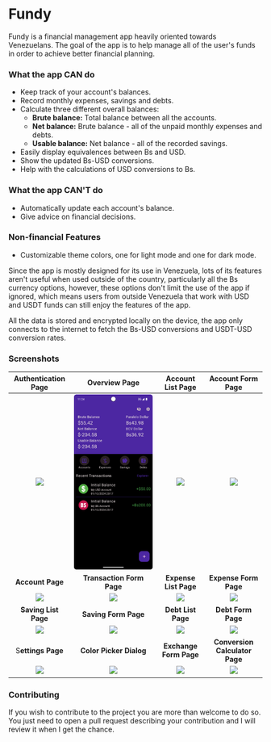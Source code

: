 # Fundy

Fundy is a financial management app heavily oriented towards Venezuelans. The goal of the app is to
help manage all of the user's funds in order to achieve better financial planning.

### What the app CAN do

- Keep track of your account's balances.
- Record monthly expenses, savings and debts.
- Calculate three different overall balances:
  - **Brute balance:** Total balance between all the accounts.
  - **Net balance:** Brute balance - all of the unpaid monthly expenses and debts.
  - **Usable balance:** Net balance - all of the recorded savings.
- Easily display equivalences between Bs and USD.
- Show the updated Bs-USD conversions.
- Help with the calculations of USD conversions to Bs.

### What the app CAN'T do

- Automatically update each account's balance.
- Give advice on financial decisions.

### Non-financial Features

- Customizable theme colors, one for light mode and one for dark mode.

Since the app is mostly designed for its use in Venezuela, lots of its features aren't useful when
used outside of the country, particularly all the Bs currency options, however, these options don't
limit the use of the app if ignored, which means users from outside Venezuela that work with USD and
USDT funds can still enjoy the features of the app.

All the data is stored and encrypted locally on the device, the app only connects to the internet to
fetch the Bs-USD conversions and USDT-USD conversion rates.

### Screenshots

|                                    Authentication Page                                     |                                        Overview Page                                         |                                     Account List Page                                     |                                         Account Form Page                                         |
|:------------------------------------------------------------------------------------------:|:--------------------------------------------------------------------------------------------:|:-----------------------------------------------------------------------------------------:|:-------------------------------------------------------------------------------------------------:|
| ![](https://github.com/Eeshe/fundy/blob/main/screenshots/authentication_page.png?raw=true) |     ![](https://github.com/Eeshe/fundy/blob/main/screenshots/overview_page.png?raw=true)     | ![](https://github.com/Eeshe/fundy/blob/main/screenshots/account_list_page.png?raw=true)  |     ![](https://github.com/Eeshe/fundy/blob/main/screenshots/account_form_page.png?raw=true)      |
|                                      **Account Page**                                      |                                  **Transaction Form Page**                                   |                                   **Expense List Page**                                   |                                       **Expense Form Page**                                       |
|    ![](https://github.com/Eeshe/fundy/blob/main/screenshots/account_page.png?raw=true)     | ![](https://github.com/Eeshe/fundy/blob/main/screenshots/transaction_form_page.png?raw=true) | ![](https://github.com/Eeshe/fundy/blob/main/screenshots/account_list_page.png?raw=true)  |     ![](https://github.com/Eeshe/fundy/blob/main/screenshots/expense_form_page.png?raw=true)      |
|                                    **Saving List Page**                                    |                                     **Saving Form Page**                                     |                                    **Debt List Page**                                     |                                        **Debt Form Page**                                         |
|  ![](https://github.com/Eeshe/fundy/blob/main/screenshots/saving_list_page.png?raw=true)   |   ![](https://github.com/Eeshe/fundy/blob/main/screenshots/saving_form_page.png?raw=true)    |   ![](https://github.com/Eeshe/fundy/blob/main/screenshots/debt_list_page.png?raw=true)   |       ![](https://github.com/Eeshe/fundy/blob/main/screenshots/debt_form_page.png?raw=true)       |
|                                     S**ettings Page**                                      |                                   **Color Picker Dialog**                                    |                                  **Exchange Form Page**                                   |                                  **Conversion Calculator Page**                                   |
|    ![](https://github.com/Eeshe/fundy/blob/main/screenshots/settings_page.png?raw=true)    |  ![](https://github.com/Eeshe/fundy/blob/main/screenshots/color_picker_dialog.png?raw=true)  | ![](https://github.com/Eeshe/fundy/blob/main/screenshots/exchange_form_page.png?raw=true) | ![](https://github.com/Eeshe/fundy/blob/main/screenshots/conversion_calculator_page.png?raw=true) |

### Contributing

If you wish to contribute to the project you are more than welcome to do so. You just need to open a
pull request describing your contribution and I will review it when I get the chance.